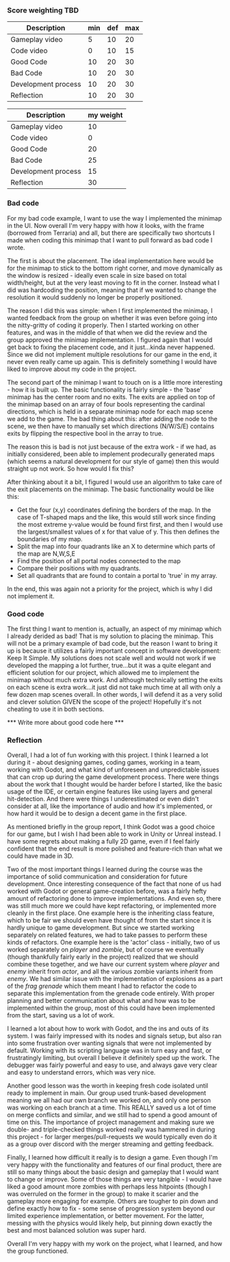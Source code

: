 ### Score weighting TBD
|Description | min | def | max |
|----|----|----|----|
|Gameplay video | 5 | 10 | 20 |
|Code video | 0 | 10 | 15 |
|Good Code  | 10 | 20 | 30 |
|Bad Code | 10 | 20 | 30 |
|Development process | 10 | 20 | 30 |
|Reflection | 10 | 20 | 30 |

|Description | my weight |
|----|----|
|Gameplay video | 10 |
|Code video | 0 |
|Good Code  | 20 |
|Bad Code | 25 |
|Development process | 15 |
|Reflection | 30 |


### Bad code
For my bad code example, I want to use the way I implemented the minimap in the UI. Now overall I'm very happy with how it looks, with the frame (borrowed from Terraria) and all, but there are specifically two shortcuts I made when coding this minimap that I want to pull forward as bad code I wrote.

The first is about the placement. The ideal implementation here would be for the minimap to stick to the bottom right corner, and move dynamically as the window is resized - ideally even scale in size based on total width/height, but at the very least moving to fit in the corner. Instead what I did was hardcoding the position, meaning that if we wanted to change the resolution it would suddenly no longer be properly positioned.

The reason I did this was simple: when I first implemented the minimap, I wanted feedback from the group on whether it was even before going into the nitty-gritty of coding it properly. Then I started working on other features, and was in the middle of that when we did the review and the group approved the minimap implementation. I figured again that I would get back to fixing the placement code, and it just...kinda never happened. Since we did not implement multiple resolutions for our game in the end, it never even really came up again. This is definitely something I would have liked to improve about my code in the project.

The second part of the minimap I want to touch on is a little more interesting - how it is built up. The basic functionality is fairly simple - the 'base' minimap has the center room and no exits. The exits are applied on top of the minimap based on an array of four bools representing the cardinal directions, which is held in a separate minimap node for each map scene we add to the game. The bad thing about this: after adding the node to the scene, we then have to manually set which directions (N/W/S/E) contains exits by flipping the respective bool in the array to true.

The reason this is bad is not just because of the extra work - if we had, as initially considered, been able to implement prodecurally generated maps (which seems a natural development for our style of game) then this would straight up not work. So how would I fix this?

After thinking about it a bit, I figured I would use an algorithm to take care of the exit placements on the minimap. The basic functionality would be like this:

* Get the four (x,y) coordinates defining the borders of the map. In the case of T-shaped maps and the like, this would still work since finding the most extreme y-value would be found first first, and then I would use the largest/smallest values of x for that value of y. This then defines the boundaries of my map.
* Split the map into four quadrants like an X to determine which parts of the map are N,W,S,E
* Find the position of all portal nodes connected to the map
* Compare their positions with my quadrants.
* Set all quadrants that are found to contain a portal to 'true' in my array.

In the end, this was again not a priority for the project, which is why I did not implement it.

### Good code
The first thing I want to mention is, actually, an aspect of my minimap which I already derided as bad! That is my solution to placing the minimap. This will not be a primary example of bad code, but the reason I want to bring it up is because it utilizes a fairly important concept in software development: Keep It Simple. My solutions does not scale well and would not work if we developed the mapping a lot further, true...but it was a quite elegant and efficient solution for our project, which allowed me to implement the minimap without much extra work. And although technically setting the exits on each scene is extra work...it just did not take much time at all with only a few dozen map scenes overall. In other words, I will defend it as a very solid and clever solution GIVEN the scope of the project! Hopefully it's not cheating to use it in both sections.

*** Write more about good code here ***

### Reflection
Overall, I had a lot of fun working with this project. I think I learned a lot during it - about designing games, coding games, working in a team, working with Godot, and what kind of unforeseen and unpredictable issues that can crop up during the game development process. There were things about the work that I thought would be harder before I started, like the basic usage of the IDE, or certain engine features like using layers and general hit-detection. And there were things I underestimated or even didn't consider at all, like the importance of audio and how it's implemented, or how hard it would be to design a decent game in the first place.

As mentioned briefly in the group report, I think Godot was a good choice for our game, but I wish I had been able to work in Unity or Unreal instead. I have some regrets about making a fully 2D game, even if I feel fairly confident that the end result is more polished and feature-rich than what we could have made in 3D.

Two of the most important things I learned during the course was the importance of solid communication and consideration for future development. Once interesting consequence of the fact that none of us had worked with Godot or general game-creation before, was a fairly hefty amount of refactoring done to improve implementations. And even so, there was still much more we could have kept refactoring, or implemented more cleanly in the first place. One example here is the inheriting class feature, which to be fair we should even have thought of from the start since it is hardly unique to game development. But since we started working separately on related features, we had to take passes to perform these kinds of refactors. One example here is the 'actor' class - initially, two of us worked separately on *player* and *zombie*, but of course we eventually (though thankfully fairly early in the project) realized that we should combine these together, and we have our current system where *player* and *enemy* inherit from *actor*, and all the various zombie variants inherit from *enemy*. We had similar issue with the implementation of explosions as a part of the *frag grenade* which them meant I had to refactor the code to separate this implementation from the grenade code entirely. With proper planning and better communication about what and how was to be implemented within the group, most of this could have been implemented from the start, saving us a lot of work.

I learned a lot about how to work with Godot, and the ins and outs of its system. I was fairly impressed with its nodes and signals setup, but also ran into some frustration over wanting signals that were not implemented by default. Working with its scripting language was in turn easy and fast, or frustratingly limiting, but overall I believe it definitely sped up the work. The debugger was fairly powerful and easy to use, and always gave very clear and easy to understand errors, which was very nice.

Another good lesson was the worth in keeping fresh code isolated until ready to implement in main. Our group used trunk-based development meaning we all had our own branch we worked on, and only one person was working on each branch at a time. This REALLY saved us a lot of time on merge conflicts and similar, and we still had to spend a good amount of time on this. The importance of project management and making sure we double- and triple-checked things worked really was hammered in during this project - for larger merges/pull-requests we would typically even do it as a group over discord with the merger streaming and getting feedback.

Finally, I learned how difficult it really is to design a game. Even though I'm very happy with the functionality and features of our final product, there are still so many things about the basic design and gameplay that I would want to change or improve. Some of those things are very tangible - I would have liked a good amount more zombies with perhaps less hitpoints (though I was overruled on the former in the group) to make it scarier and the gameplay more engaging for example. Others are tougher to pin down and define exactly how to fix - some sense of progression system beyond our limited experience implementation, or better movement. For the latter, messing with the physics would likely help, but pinning down exactly the best and most balanced solution was super hard.

Overall I'm very happy with my work on the project, what I learned, and how the group functioned.
